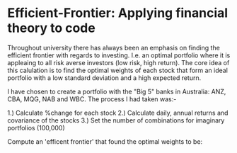 # Efficient-Frontier: Applying financial theory to code

Throughout university there has always been an emphasis on finding the efficient frontier with regards to investing. I.e. an optimal portfolio where it is appleaing to all risk averse investors (low risk, high return). The core idea of this calulation is to find the optimal weights of each stock that form an ideal portfolio with a low standard deviation and a high expected return.


I have chosen to create a portfolio with the "Big 5" banks in Australia: ANZ, CBA, MQG, NAB and WBC.
The process I had taken was:-

1.) Calculate %change for each stock
2.) Calculate daily, annual returns and covariance of the stocks
3.) Set the number of combinations for imaginary portfolios (100,000)

Compute an 'efficent frontier' that found the optimal weights to be:



